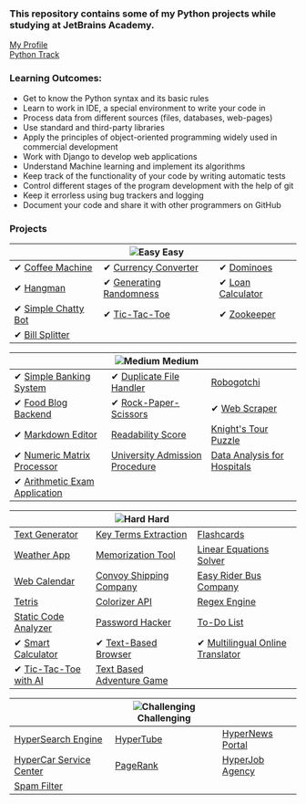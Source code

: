 ### This repository contains some of my Python projects while studying at JetBrains Academy.

[My Profile](https://hyperskill.org/profile/18560703) <br>
[Python Track](https://hyperskill.org/tracks/2)

### Learning Outcomes:
- Get to know the Python syntax and its basic rules
- Learn to work in IDE, a special environment to write your code in
- Process data from different sources (files, databases, web-pages)
- Use standard and third-party libraries
- Apply the principles of object-oriented programming widely used in commercial development
- Work with Django to develop web applications
- Understand Machine learning and implement its algorithms
- Keep track of the functionality of your code by writing automatic tests
- Control different stages of the program development with the help of git
- Keep it errorless using bug trackers and logging
- Document your code and share it with other programmers on GitHub


### Projects

| | ![Easy](https://hyperskill.azureedge.net/static/img/easy.331dff7f.svg) Easy | |
--- | --- | --- |
✔ [Coffee Machine](https://hyperskill.org/projects/68) | ✔ [Currency Converter](https://hyperskill.org/projects/157) |✔ [Dominoes](https://hyperskill.org/projects/146)
✔ [Hangman](https://hyperskill.org/projects/69) | ✔ [Generating Randomness](https://hyperskill.org/projects/156) | ✔ [Loan Calculator](https://hyperskill.org/projects/90)
✔ [Simple Chatty Bot](https://hyperskill.org/projects/97) |  ✔ [Tic-Tac-Toe](https://hyperskill.org/projects/73) | ✔ [Zookeeper](https://hyperskill.org/projects/98)
✔ [Bill Splitter](https://hyperskill.org/projects/175) |

| | ![Medium](https://hyperskill.azureedge.net/static/img/medium.4bc6849c.svg) Medium | |
--- | --- | --- |
✔ [Simple Banking System ](https://hyperskill.org/projects/109) | ✔ [Duplicate File Handler ](https://hyperskill.org/projects/176) | [Robogotchi](https://hyperskill.org/projects/135)
✔ [Food Blog Backend ](https://hyperskill.org/projects/167) | ✔ [Rock-Paper-Scissors](https://hyperskill.org/projects/78) | ✔ [Web Scraper](https://hyperskill.org/projects/145)
✔ [Markdown Editor](https://hyperskill.org/projects/162) | [Readability Score](https://hyperskill.org/projects/155) | [Knight's Tour Puzzle](https://hyperskill.org/projects/141) 
✔ [Numeric Matrix Processor](https://hyperskill.org/projects/96) | [University Admission Procedure ](https://hyperskill.org/projects/163) | [Data Analysis for Hospitals ](https://hyperskill.org/projects/152) 
✔ [Arithmetic Exam Application](https://hyperskill.org/projects/173) |

| | ![Hard](https://hyperskill.azureedge.net/static/img/hard.e8e1bf49.svg) Hard | |
--- | --- | --- |
[Text Generator](https://hyperskill.org/projects/134) | [Key Terms Extraction](https://hyperskill.org/projects/166) | [Flashcards](https://hyperskill.org/projects/127)
[Weather App](https://hyperskill.org/projects/164) | [Memorization Tool](https://hyperskill.org/projects/159) | [Linear Equations Solver](https://hyperskill.org/projects/144)
[Web Calendar](https://hyperskill.org/projects/170) | [Convoy Shipping Company](https://hyperskill.org/projects/151) | [Easy Rider Bus Company](https://hyperskill.org/projects/128)
[Tetris](https://hyperskill.org/projects/147) | [Colorizer API](https://hyperskill.org/projects/169) | [Regex Engine](https://hyperskill.org/projects/114)
[Static Code Analyzer](https://hyperskill.org/projects/112) | [Password Hacker](https://hyperskill.org/projects/80) | [To-Do List](https://hyperskill.org/projects/105)
✔ [Smart Calculator](https://hyperskill.org/projects/74) | ✔ [Text-Based Browser](https://hyperskill.org/projects/79) | ✔ [Multilingual Online Translator](https://hyperskill.org/projects/99)
✔ [Tic-Tac-Toe with AI](https://hyperskill.org/projects/82) | [Text Based Adventure Game](https://hyperskill.org/projects/161)

| |![Challenging](https://hyperskill.azureedge.net/static/img/challenging.81b9c2e4.svg) Challenging | |
--- | --- | --- |
[HyperSearch Engine](https://hyperskill.org/projects/168) |  [HyperTube](https://hyperskill.org/projects/131) |  [HyperNews Portal](https://hyperskill.org/projects/102)
[HyperCar Service Center](https://hyperskill.org/projects/85) |  [PageRank](https://hyperskill.org/projects/92) |  [HyperJob Agency](https://hyperskill.org/projects/94)
[Spam Filter](https://hyperskill.org/projects/185) |
